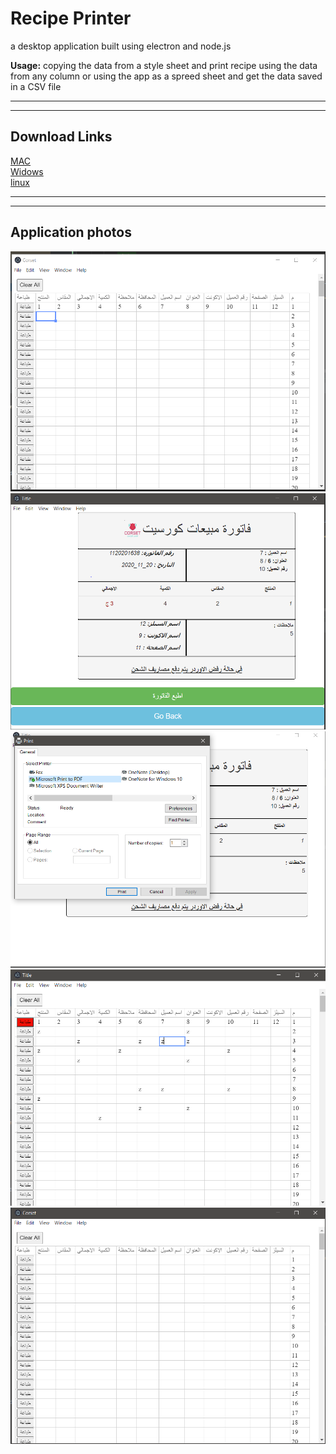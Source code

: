 <h1>Recipe Printer</h1>
<p>a desktop application built using electron and node.js</p>
<p><b>Usage:</b> copying the data from a style sheet and print recipe using the data from any column or using the app as a spreed sheet and get the data saved in a CSV file</p>
<hr>
<hr>
<h2>Download Links</h2>
<a href="https://dl.todesktop.com/201113xwuzwr3ux/builds/201114y795h96y1/mac/dmg/x64">MAC</a>
<br>
<a href="https://dl.todesktop.com/201113xwuzwr3ux/builds/201114y795h96y1/windows/nsis/x64">Widows</a>
<br>
<a href="https://dl.todesktop.com/201113xwuzwr3ux/builds/201114y795h96y1/linux/appImage/x64">linux</a>
<hr>
<hr>
<h2>Application photos</h2>
<img title="the home page" src="README_media/1.PNG" alt="the home page">
<img title="the print page" src="README_media/2.PNG" alt="the print page">
<img title="the printing process" src="README_media/3.PNG" alt="the printing process">
<img title="button change colour after printing a column" src="README_media/4.PNG" alt="button change colour after printing a column">
<img title="clear all" src="README_media/5.PNG" alt="clear all">

